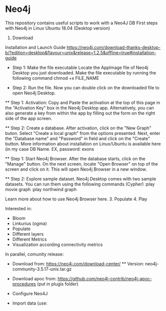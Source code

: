 # Neo4j
This repository contains useful scripts to work with a Neo4J DB
First steps with Neo4j in Linux Ubuntu 18.04  (Desktop version)
1.  Download 

Installation and Launch Guide
https://neo4j.com/download-thanks-desktop-b/?edition=desktop&flavour=unix&release=1.2.5&offline=true#installation-guide

* Step 1: Make the file executable
Locate the AppImage file of Neo4j Desktop you just downloaded.
Make the file executable by running the following command chmod +x FILE_NAME

* Step 2: Run the file. Now you can double click on the downloaded file to open Neo4j Desktop.

** Step 1: Activation: Copy and Paste the activation at the top of this page in the "Activation Key" box in the Neo4j Desktop app. Alternatively, you can also generate a key from within the app by filling out the form on the right side of the app screen.

** Step 2: Create a database. After activation, click on the "New Graph" buton. Select "Create a local graph" from the options presented. Next, enter the "Database name" and "Password" in field and click on the "Create" button.
More information about installation on Linux/Ubuntu is available here
(in my case DB Name. EX, password: exons

** Step 1: Start Neo4j Browser. After the database starts, click on the "Manage" button.
On the next screen, locate "Open Browser" on top of the screen and click on it. This will open Neo4j Browser in a new window.

** Step 2: Explore sample dataset. 
Neo4j Desktop comes with two sample datasets. You can run them using the following commands (Cypher)
:play movie graph 
:play northwind graph



Learn more about how to use Neo4j Browser here.
3.  Populate
4.  Play

Interested in:
* Bloom 
* Linkurius (ogma)
* Populate
* Different layers
* Different Metrics
* Visualization according connectivity metrics

In parallel, comunity release:
* Download from: https://neo4j.com/download-center/
** Version: neo4j-community-3.5.17-unix.tar.gz
* Download apoc from: https://github.com/neo4j-contrib/neo4j-apoc-procedures
(put in plugis folder)

* Configure Neo4J
* Import data (use: 

